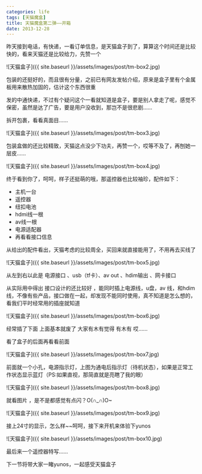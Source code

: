 ```yaml
---
categories: life
tags: [天猫魔盒]
title: 天猫魔盒第二弹——开箱
date: 2013-12-28
---
```

昨天接到电话，有快递，一看订单信息，是天猫盒子到了，算算这个时间还是比较快的，看来天猫还是比较给力，先赞一个

![天猫盒子]({{ site.baseurl }}/assets/images/post/tm-box2.jpg)

包装的还挺好的，而且很有分量，之前已有网友发帖介绍，原来是盒子里有个金属板用来散热加固的，估计这个东西很重

发的中通快递，不过有个疑问这个一看就知道是盒子，要是别人拿走了呢，感觉不保密，虽然是达了广告，要是用户没收到，那岂不是很悲剧……

拆开包裹，看看真面目……

![天猫盒子]({{ site.baseurl }}/assets/images/post/tm-box3.jpg)

包装盒做的还比较精致，天猫这点没少下功夫，再赞一个，哎等不及了，再刨她一层皮……

![天猫盒子]({{ site.baseurl }}/assets/images/post/tm-box4.jpg)

终于看到你了，呵呵，样子还挺萌的哦，那遥控器也比较袖珍，配件如下：

- 主机一台
- 遥控器
- 纽扣电池
- hdmi线一根
- av线一根
- 电源适配器
- 再看看接口信息
    
从给出的配件看出，天猫考虑的比较周全，买回来就直接能用了，不用再去买线了

![天猫盒子]({{ site.baseurl }}/assets/images/post/tm-box5.jpg)

从左到右以此是 电源接口 、usb（tf卡）、av out 、hdim输出 、网卡接口
    
从实际用中得出 接口设计的还比较好 ，能同时插上电源线，u盘，av 线，和hdim线，不像有些产品，接口做在一起，却发现不能同时使用，真不知道是怎么想的，看我们平时经常用的插座就知道

![天猫盒子]({{ site.baseurl }}/assets/images/post/tm-box6.jpg)

经常插了下面 上面基本就废了 大家有木有觉得 有木有 哎……

看了盒子的后面再看看前面

![天猫盒子]({{ site.baseurl }}/assets/images/post/tm-box7.jpg)

前面就一个小孔，电源指示灯，上图为通电后指示灯（待机状态），如果是正常工作状态显示蓝灯（PS:如果直视，那简直就是亮瞎了我的眼）

![天猫盒子]({{ site.baseurl }}/assets/images/post/tm-box8.jpg)

就看图片 ，是不是都感觉有点闪？O(∩_∩)O~

![天猫盒子]({{ site.baseurl }}/assets/images/post/tm-box9.jpg)

接上24寸的显示，怎么样~~呵呵，接下来开机来体验下yunos

![天猫盒子]({{ site.baseurl }}/assets/images/post/tm-box10.jpg)

最后来一个遥控器特写……

下一节将带大家一睹yunos，一起感受天猫盒子

